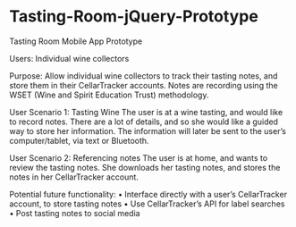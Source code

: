 # Tasting-Room-jQuery-Prototype
Tasting Room Mobile App Prototype

Users: Individual wine collectors

Purpose: Allow individual wine collectors to track their tasting notes, and store them in their CellarTracker accounts. Notes are recording using the WSET (Wine and Spirit Education Trust) methodology.

User Scenario 1: Tasting Wine
The user is at a wine tasting, and would like to record notes. There are a lot of details, and so she would like a guided way to store her information. The information will later be sent to the user’s computer/tablet, via text or Bluetooth.

User Scenario 2: Referencing notes
The user is at home, and wants to review the tasting notes. She downloads her tasting notes, and stores the notes in her CellarTracker account.

Potential future functionality: 
•	Interface directly with a user’s CellarTracker account, to store tasting notes
•	Use CellarTracker’s API for label searches
•	Post tasting notes to social media



